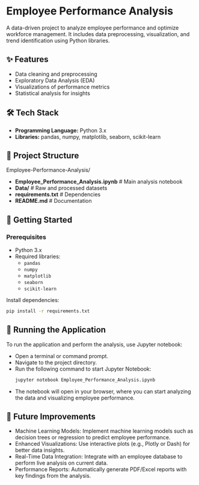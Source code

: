 # Employee Performance Analysis

A data-driven project to analyze employee performance and optimize workforce management. It includes data preprocessing, visualization, and trend identification using Python libraries.

## ✨ Features
- Data cleaning and preprocessing
- Exploratory Data Analysis (EDA)
- Visualizations of performance metrics
- Statistical analysis for insights

## 🛠️ Tech Stack
- **Programming Language:** Python 3.x
- **Libraries:** pandas, numpy, matplotlib, seaborn, scikit-learn

## 📂 Project Structure
Employee-Performance-Analysis/
- **Employee_Performance_Analysis.ipynb**  # Main analysis notebook
- **Data/**  # Raw and processed datasets
- **requirements.txt**  # Dependencies
- **README.md**  # Documentation

## 🚀 Getting Started

### Prerequisites
- Python 3.x
- Required libraries:
  - `pandas`
  - `numpy`
  - `matplotlib`
  - `seaborn`
  - `scikit-learn`

Install dependencies:
```bash
pip install -r requirements.txt
```

## 🚀 Running the Application
To run the application and perform the analysis, use Jupyter notebook:
- Open a terminal or command prompt.
- Navigate to the project directory.
- Run the following command to start Jupyter Notebook:
  ```bash
  jupyter notebook Employee_Performance_Analysis.ipynb
  ```
- The notebook will open in your browser, where you can start analyzing the data and visualizing employee performance.

## 🧩 Future Improvements
- Machine Learning Models: Implement machine learning models such as decision trees or regression to predict employee performance.
- Enhanced Visualizations: Use interactive plots (e.g., Plotly or Dash) for better data insights.
- Real-Time Data Integration: Integrate with an employee database to perform live analysis on current data.
- Performance Reports: Automatically generate PDF/Excel reports with key findings from the analysis.

